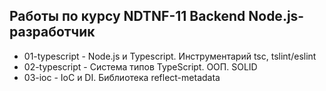 ## Работы по курсу NDTNF-11 Backend Node.js-разработчик

- 01-typescript     - Node.js и Typescript. Инструментарий tsc, tslint/eslint
- 02-typescript     - Система типов TypeScript. ООП. SOLID
- 03-ioc            - IoС и DI. Библиотека reflect-metadata
